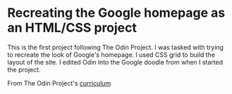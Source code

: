 # Recreating the Google homepage as an HTML/CSS project

This is the first project following The Odin Project. I was tasked with trying to recreate the look of Google's homepage. I used CSS grid to build the layout of the site. I edited Odin into the Google doodle from when I started the project.

From The Odin Project's [curriculum](http://www.theodinproject.com/courses/web-development-101/lessons/html-css)